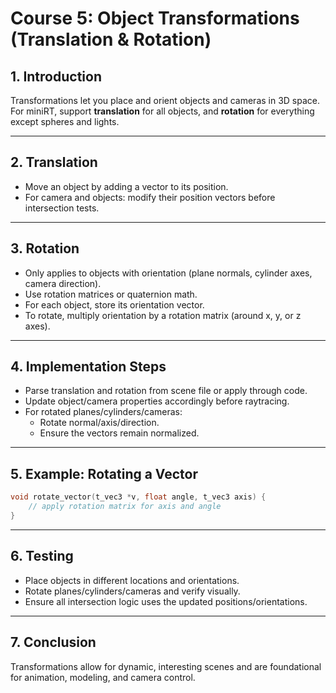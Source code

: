 # Course 5: Object Transformations (Translation & Rotation)

## 1. Introduction

Transformations let you place and orient objects and cameras in 3D space. For miniRT, support **translation** for all objects, and **rotation** for everything except spheres and lights.

---

## 2. Translation

- Move an object by adding a vector to its position.
- For camera and objects: modify their position vectors before intersection tests.

---

## 3. Rotation

- Only applies to objects with orientation (plane normals, cylinder axes, camera direction).
- Use rotation matrices or quaternion math.
- For each object, store its orientation vector.
- To rotate, multiply orientation by a rotation matrix (around x, y, or z axes).

---

## 4. Implementation Steps

- Parse translation and rotation from scene file or apply through code.
- Update object/camera properties accordingly before raytracing.
- For rotated planes/cylinders/cameras:
    - Rotate normal/axis/direction.
    - Ensure the vectors remain normalized.

---

## 5. Example: Rotating a Vector

```c
void rotate_vector(t_vec3 *v, float angle, t_vec3 axis) {
    // apply rotation matrix for axis and angle
}
```

---

## 6. Testing

- Place objects in different locations and orientations.
- Rotate planes/cylinders/cameras and verify visually.
- Ensure all intersection logic uses the updated positions/orientations.

---

## 7. Conclusion

Transformations allow for dynamic, interesting scenes and are foundational for animation, modeling, and camera control.